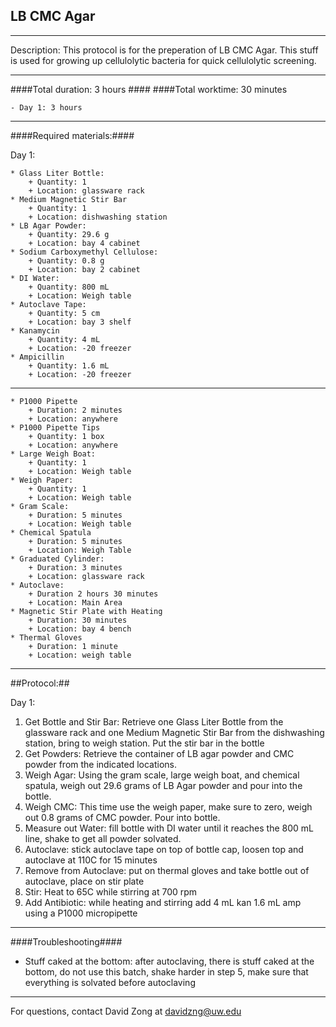 LB CMC Agar
--------------
- - - - - - - - - - - - - - - - - - - - - - - - - - - - - - - - - - - - - - - - - - - -
Description: This protocol is for the preperation of LB CMC Agar. This stuff is used for growing up cellulolytic bacteria for quick cellulolytic screening.

- - - - - - - - - - - - - - - - - - - - - - - - - - - - - - - - - - - - - - - - - - - -
####Total duration: 3 hours ####
####Total worktime: 30 minutes

    - Day 1: 3 hours
    
- - - - - - - - - - - - - - - - - - - - - - - - - - - - - - - - - - - - - - - - - - - -

####Required materials:####

Day 1:

    * Glass Liter Bottle:
        + Quantity: 1
        + Location: glassware rack
	* Medium Magnetic Stir Bar
		+ Quantity: 1
		+ Location: dishwashing station
    * LB Agar Powder:
        + Quantity: 29.6 g
        + Location: bay 4 cabinet
	* Sodium Carboxymethyl Cellulose:
		+ Quantity: 0.8 g
		+ Location: bay 2 cabinet
	* DI Water:
		+ Quantity: 800 mL
		+ Location: Weigh table
	* Autoclave Tape:
		+ Quantity: 5 cm
		+ Location: bay 3 shelf
	* Kanamycin
		+ Quantity: 4 mL
		+ Location: -20 freezer
	* Ampicillin
		+ Quantity: 1.6 mL
		+ Location: -20 freezer
-------------------------------------------------------
	* P1000 Pipette
		+ Duration: 2 minutes
		+ Location: anywhere
	* P1000 Pipette Tips
		+ Quantity: 1 box
		+ Location: anywhere
	* Large Weigh Boat:
		+ Quantity: 1
		+ Location: Weigh table
	* Weigh Paper:
		+ Quantity: 1
		+ Location: Weigh table
	* Gram Scale:
		+ Duration: 5 minutes
		+ Location: Weigh table
	* Chemical Spatula
		+ Duration: 5 minutes
		+ Location: Weigh Table
	* Graduated Cylinder:
		+ Duration: 3 minutes
		+ Location: glassware rack
	* Autoclave:
		+ Duration 2 hours 30 minutes
		+ Location: Main Area
	* Magnetic Stir Plate with Heating
		+ Duration: 30 minutes
		+ Location: bay 4 bench
	* Thermal Gloves
		+ Duration: 1 minute
		+ Location: weigh table
- - - - - - - - - - - - - - - - - - - - - - - - - - - - - - - - - - - - - - - - - - - - 

##Protocol:##

Day 1:

1. Get Bottle and Stir Bar: Retrieve one Glass Liter Bottle from the glassware rack and one Medium Magnetic Stir Bar from the dishwashing station, bring to weigh station. Put the stir bar in the bottle
2. Get Powders: Retrieve the container of LB agar powder and CMC powder from the indicated locations.
3. Weigh Agar: Using the gram scale, large weigh boat, and chemical spatula, weigh out 29.6 grams of LB Agar powder and pour into the bottle.
4. Weigh CMC: This time use the weigh paper, make sure to zero, weigh out 0.8 grams of CMC powder. Pour into bottle.
5. Measure out Water: fill bottle with DI water until it reaches the 800 mL line, shake to get all powder solvated.
6. Autoclave: stick autoclave tape on top of bottle cap, loosen top and autoclave at 110C for 15 minutes
7. Remove from Autoclave: put on thermal gloves and take bottle out of autoclave, place on stir plate
8. Stir: Heat to 65C while stirring at 700 rpm
9. Add Antibiotic: while heating and stirring add 4 mL kan 1.6 mL amp using a P1000 micropipette


- - - - - - - - - - - - - - - - - - - - - - - - - - - - - - - - - - - - - - - - - - - - 
    
    
####Troubleshooting####

- Stuff caked at the bottom: after autoclaving, there is stuff caked at the bottom, do not use this batch, shake harder in step 5, make sure that everything is solvated before autoclaving


- - - - - - - - - - - - - - - - - - - - - - - - - - - - - - - - - - - - - - - - - - - - 
       
For questions, contact David Zong at davidzng@uw.edu    
